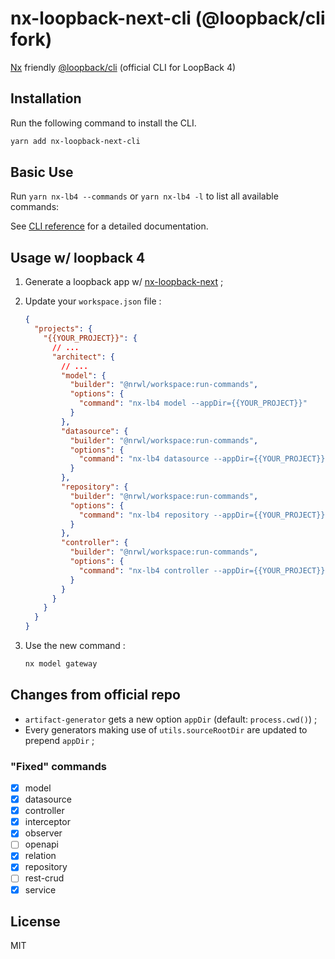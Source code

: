 # nx-loopback-next-cli (@loopback/cli fork)

[Nx](https://nx.dev/) friendly [@loopback/cli](https://github.com/strongloop/loopback-next/tree/master/packages/cli) (official CLI for LoopBack 4)

## Installation

Run the following command to install the CLI.

```sh
yarn add nx-loopback-next-cli
```

## Basic Use

Run `yarn nx-lb4 --commands` or `yarn nx-lb4 -l` to list all available commands:

See [CLI reference](https://loopback.io/doc/en/lb4/Command-line-interface.html)
for a detailed documentation.

## Usage w/ loopback 4

1. Generate a loopback app w/ [nx-loopback-next](https://www.npmjs.com/package/nx-loopback-next) ;
2. Update your `workspace.json` file :

    ```json
    {
      "projects": {
        "{{YOUR_PROJECT}}": {
          // ...
          "architect": {
            // ...
            "model": {
              "builder": "@nrwl/workspace:run-commands",
              "options": {
                "command": "nx-lb4 model --appDir={{YOUR_PROJECT}}"
              }
            },
            "datasource": {
              "builder": "@nrwl/workspace:run-commands",
              "options": {
                "command": "nx-lb4 datasource --appDir={{YOUR_PROJECT}}"
              }
            },
            "repository": {
              "builder": "@nrwl/workspace:run-commands",
              "options": {
                "command": "nx-lb4 repository --appDir={{YOUR_PROJECT}}"
              }
            },
            "controller": {
              "builder": "@nrwl/workspace:run-commands",
              "options": {
                "command": "nx-lb4 controller --appDir={{YOUR_PROJECT}}"
              }
            }
          }
        }
      }
    }
    ```

3. Use the new command :

    ```sh
    nx model gateway
    ```

## Changes from official repo

- `artifact-generator` gets a new option `appDir` (default: `process.cwd()`) ;
- Every generators making use of `utils.sourceRootDir` are updated to prepend `appDir` ;

### "Fixed" commands

- [x] model
- [x] datasource
- [x] controller
- [x] interceptor
- [x] observer
- [ ] openapi
- [x] relation
- [x] repository
- [ ] rest-crud
- [x] service

## License

MIT
